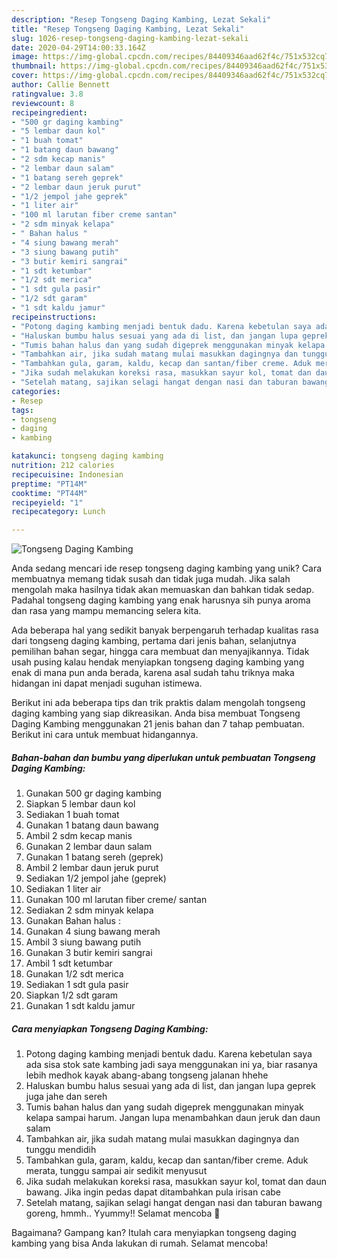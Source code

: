 ```yaml
---
description: "Resep Tongseng Daging Kambing, Lezat Sekali"
title: "Resep Tongseng Daging Kambing, Lezat Sekali"
slug: 1026-resep-tongseng-daging-kambing-lezat-sekali
date: 2020-04-29T14:00:33.164Z
image: https://img-global.cpcdn.com/recipes/84409346aad62f4c/751x532cq70/tongseng-daging-kambing-foto-resep-utama.jpg
thumbnail: https://img-global.cpcdn.com/recipes/84409346aad62f4c/751x532cq70/tongseng-daging-kambing-foto-resep-utama.jpg
cover: https://img-global.cpcdn.com/recipes/84409346aad62f4c/751x532cq70/tongseng-daging-kambing-foto-resep-utama.jpg
author: Callie Bennett
ratingvalue: 3.8
reviewcount: 8
recipeingredient:
- "500 gr daging kambing"
- "5 lembar daun kol"
- "1 buah tomat"
- "1 batang daun bawang"
- "2 sdm kecap manis"
- "2 lembar daun salam"
- "1 batang sereh geprek"
- "2 lembar daun jeruk purut"
- "1/2 jempol jahe geprek"
- "1 liter air"
- "100 ml larutan fiber creme santan"
- "2 sdm minyak kelapa"
- " Bahan halus "
- "4 siung bawang merah"
- "3 siung bawang putih"
- "3 butir kemiri sangrai"
- "1 sdt ketumbar"
- "1/2 sdt merica"
- "1 sdt gula pasir"
- "1/2 sdt garam"
- "1 sdt kaldu jamur"
recipeinstructions:
- "Potong daging kambing menjadi bentuk dadu. Karena kebetulan saya ada sisa stok sate kambing jadi saya menggunakan ini ya, biar rasanya lebih medhok kayak abang-abang tongseng jalanan hhehe"
- "Haluskan bumbu halus sesuai yang ada di list, dan jangan lupa geprek juga jahe dan sereh"
- "Tumis bahan halus dan yang sudah digeprek menggunakan minyak kelapa sampai harum. Jangan lupa menambahkan daun jeruk dan daun salam"
- "Tambahkan air, jika sudah matang mulai masukkan dagingnya dan tunggu mendidih"
- "Tambahkan gula, garam, kaldu, kecap dan santan/fiber creme. Aduk merata, tunggu sampai air sedikit menyusut"
- "Jika sudah melakukan koreksi rasa, masukkan sayur kol, tomat dan daun bawang. Jika ingin pedas dapat ditambahkan pula irisan cabe"
- "Setelah matang, sajikan selagi hangat dengan nasi dan taburan bawang goreng, hmmh.. Yyummy!! Selamat mencoba 🧡"
categories:
- Resep
tags:
- tongseng
- daging
- kambing

katakunci: tongseng daging kambing 
nutrition: 212 calories
recipecuisine: Indonesian
preptime: "PT14M"
cooktime: "PT44M"
recipeyield: "1"
recipecategory: Lunch

---
```



![Tongseng Daging Kambing](https://img-global.cpcdn.com/recipes/84409346aad62f4c/751x532cq70/tongseng-daging-kambing-foto-resep-utama.jpg)

Anda sedang mencari ide resep tongseng daging kambing yang unik? Cara membuatnya memang tidak susah dan tidak juga mudah. Jika salah mengolah maka hasilnya tidak akan memuaskan dan bahkan tidak sedap. Padahal tongseng daging kambing yang enak harusnya sih punya aroma dan rasa yang mampu memancing selera kita.

Ada beberapa hal yang sedikit banyak berpengaruh terhadap kualitas rasa dari tongseng daging kambing, pertama dari jenis bahan, selanjutnya pemilihan bahan segar, hingga cara membuat dan menyajikannya. Tidak usah pusing kalau hendak menyiapkan tongseng daging kambing yang enak di mana pun anda berada, karena asal sudah tahu triknya maka hidangan ini dapat menjadi suguhan istimewa.




Berikut ini ada beberapa tips dan trik praktis dalam mengolah tongseng daging kambing yang siap dikreasikan. Anda bisa membuat Tongseng Daging Kambing menggunakan 21 jenis bahan dan 7 tahap pembuatan. Berikut ini cara untuk membuat hidangannya.

<!--inarticleads1-->

##### Bahan-bahan dan bumbu yang diperlukan untuk pembuatan Tongseng Daging Kambing:

1. Gunakan 500 gr daging kambing
1. Siapkan 5 lembar daun kol
1. Sediakan 1 buah tomat
1. Gunakan 1 batang daun bawang
1. Ambil 2 sdm kecap manis
1. Gunakan 2 lembar daun salam
1. Gunakan 1 batang sereh (geprek)
1. Ambil 2 lembar daun jeruk purut
1. Sediakan 1/2 jempol jahe (geprek)
1. Sediakan 1 liter air
1. Gunakan 100 ml larutan fiber creme/ santan
1. Sediakan 2 sdm minyak kelapa
1. Gunakan  Bahan halus :
1. Gunakan 4 siung bawang merah
1. Ambil 3 siung bawang putih
1. Gunakan 3 butir kemiri sangrai
1. Ambil 1 sdt ketumbar
1. Gunakan 1/2 sdt merica
1. Sediakan 1 sdt gula pasir
1. Siapkan 1/2 sdt garam
1. Gunakan 1 sdt kaldu jamur




<!--inarticleads2-->

##### Cara menyiapkan Tongseng Daging Kambing:

1. Potong daging kambing menjadi bentuk dadu. Karena kebetulan saya ada sisa stok sate kambing jadi saya menggunakan ini ya, biar rasanya lebih medhok kayak abang-abang tongseng jalanan hhehe
1. Haluskan bumbu halus sesuai yang ada di list, dan jangan lupa geprek juga jahe dan sereh
1. Tumis bahan halus dan yang sudah digeprek menggunakan minyak kelapa sampai harum. Jangan lupa menambahkan daun jeruk dan daun salam
1. Tambahkan air, jika sudah matang mulai masukkan dagingnya dan tunggu mendidih
1. Tambahkan gula, garam, kaldu, kecap dan santan/fiber creme. Aduk merata, tunggu sampai air sedikit menyusut
1. Jika sudah melakukan koreksi rasa, masukkan sayur kol, tomat dan daun bawang. Jika ingin pedas dapat ditambahkan pula irisan cabe
1. Setelah matang, sajikan selagi hangat dengan nasi dan taburan bawang goreng, hmmh.. Yyummy!! Selamat mencoba 🧡




Bagaimana? Gampang kan? Itulah cara menyiapkan tongseng daging kambing yang bisa Anda lakukan di rumah. Selamat mencoba!
